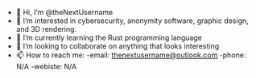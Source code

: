 - 👋 Hi, I’m @theNextUsername
- 👀 I’m interested in cybersecurity, anonymity software, graphic design, and 3D rendering.
- 🌱 I’m currently learning the Rust programming language
- 💞️ I’m looking to collaborate on anything that looks interesting
- 📫 How to reach me:
  -email: thenextusername@outlook.com
  -phone: N/A
  -webiste: N/A

<!---
theNextUsername/theNextUsername is a ✨ special ✨ repository because its `README.md` (this file) appears on your GitHub profile.
You can click the Preview link to take a look at your changes.
--->
